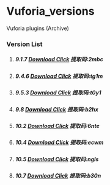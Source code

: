 # Vuforia_versions
Vuforia plugins (Archive)

### Version List

1. ##### 9.1.7  [Download Click](https://caiyun.139.com/m/i?2m90bZRmwwCre)   提取码:2mbc

2. ##### 9.4.6  [Download Click](https://caiyun.139.com/m/i?2m90bZRmDAscf)   提取码:tg1m

3. ##### 9.5.3  [Download Click](https://caiyun.139.com/m/i?2m90coT9ZAJhq)   提取码:t0y1

4. ##### 9.8    [Download Click](https://caiyun.139.com/m/i?2m90c5RNVRhc8)   提取码:b2hx

5. ##### 10.2    [Download Click](https://caiyun.139.com/m/i?2m90crTog7rjv)  提取码:6nte

6. ##### 10.4    [Download Click](https://caiyun.139.com/m/i?2m90ckSWvG0wk)  提取码:ecwm

7. ##### 10.5    [Download Click](https://caiyun.139.com/m/i?2m90ckSWvG64m)  提取码:ngls

8. ##### 10.7    [Download Click](https://caiyun.139.com/m/i?2m90cAU3X4Slb)  提取码:b30n

